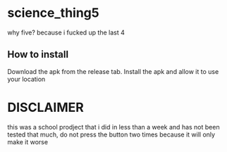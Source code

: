 # science_thing5
why five? because i fucked up the last 4

## How to install

Download the apk from the release tab.
Install the apk and allow it to use your location

# DISCLAIMER 
  this was a school prodject that i did in less than a week and has not been tested that much, 
  do not press the button two times because it will only make it worse
  
 
